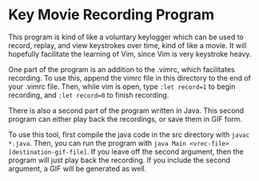 Key Movie Recording Program
===
This program is kind of like a voluntary keylogger which can be used to record, replay, and view keystrokes over time,
kind of like a movie.
It will hopefully facilitate the learning of Vim, since Vim is very keystroke heavy.

One part of the program is an addition to the .vimrc, which facilitates recording.
To use this, append the vimrc file in this directory to the end of your .vimrc file.
Then, while vim is open, type `:let record=1` to begin recording, and `:let record=0` to finish recording.

There is also a second part of the program written in Java.
This second program can either play back the recordings, or save them in GIF form.

To use this tool, first compile the java code in the src directory with `javac *.java`.
Then, you can run the program with `java Main <vrec-file> [destination-gif-file]`.
If you leave off the second argument, then the program will just play back the recording.
If you include the second argument, a GIF will be generated as well.
